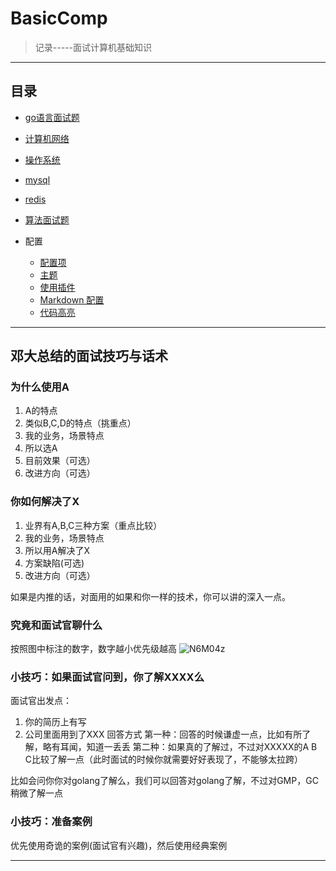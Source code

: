 <!--
 * @Author: yirufeng
 * @Date: 2020-12-25 10:52:04
 * @LastEditTime: 2021-07-19 16:39:58
 * @LastEditors: yirufeng
 * @Description: 
 * @FilePath: /BasicCompu/docs/README.md
-->
# BasicComp
> 记录-----面试计算机基础知识

--------

## 目录

* [go语言面试题](go/)
* [计算机网络](network/)
* [操作系统](os/)
* [mysql](mysql/)
* [redis](redis/)
* [算法面试题](algo/)


* 配置
  * [配置项](zh-cn/configuration.md)
  * [主题](zh-cn/themes.md)
  * [使用插件](zh-cn/plugins.md)
  * [Markdown 配置](zh-cn/markdown.md)
  * [代码高亮](zh-cn/language-highlight.md)

--------

## 邓大总结的面试技巧与话术
### 为什么使用A
1. A的特点
2. 类似B,C,D的特点（挑重点）
3. 我的业务，场景特点
4. 所以选A
5. 目前效果（可选）
6. 改进方向（可选）

### 你如何解决了X
1. 业界有A,B,C三种方案（重点比较）
2. 我的业务，场景特点
3. 所以用A解决了X
4. 方案缺陷(可选)
5. 改进方向（可选）

如果是内推的话，对面用的如果和你一样的技术，你可以讲的深入一点。

### 究竟和面试官聊什么
按照图中标注的数字，数字越小优先级越高
![N6M04z](https://cdn.jsdelivr.net/gh/sivanWu0222/ImageHosting@master/uPic/N6M04z.png)

### 小技巧：如果面试官问到，你了解XXXX么
面试官出发点：
1. 你的简历上有写
2. 公司里面用到了XXX
回答方式
第一种：回答的时候谦虚一点，比如有所了解，略有耳闻，知道一丢丢
第二种：如果真的了解过，不过对XXXXX的A B C比较了解一点（此时面试的时候你就需要好好表现了，不能够太拉跨）

比如会问你你对golang了解么，我们可以回答对golang了解，不过对GMP，GC稍微了解一点


### 小技巧：准备案例

优先使用奇诡的案例(面试官有兴趣)，然后使用经典案例


--------

